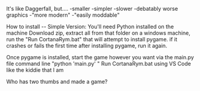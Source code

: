 It's like Daggerfall, but....
-smaller
-simpler
-slower
-debatably worse graphics
-"more modern"
-"easily moddable"



How to install -- Simple Version:
You'll need Python installed on the machine
Download zip, extract all
from that folder on a windows machine, run the "Run CortanaRym.bat"
  that will attempt to install pygame. if it crashes or fails the first time after installing pygame, run it again. 


Once pygame is installed, start the game however you want via the main.py file
  command line "python 'main.py' "
  Run CortanaRym.bat
  using VS Code like the kiddie that I am

Who has two thumbs and made a game?
